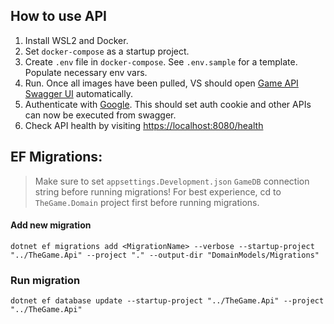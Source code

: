 ## How to use API
1. Install WSL2 and Docker.
1. Set `docker-compose` as a startup project.
1. Create `.env` file in `docker-compose`. See `.env.sample` for a template. Populate necessary env vars.
1. Run. Once all images have been pulled, VS should open [Game API Swagger UI](https://localhost:8080/swagger/index.html) automatically.
1. Authenticate with [Google](https://localhost:8080/account/login). This should set auth cookie and other APIs can now be executed from swagger.
1. Check API health by visiting [https://localhost:8080/health](https://localhost:8080/health)

## EF Migrations:
> Make sure to set `appsettings.Development.json` `GameDB` connection string before running migrations! For best experience, cd to `TheGame.Domain` project first before running migrations.

#### Add new migration
`dotnet ef migrations add <MigrationName> --verbose --startup-project "../TheGame.Api" --project "." --output-dir "DomainModels/Migrations"`

### Run migration
`dotnet ef database update --startup-project "../TheGame.Api" --project "../TheGame.Api"`

